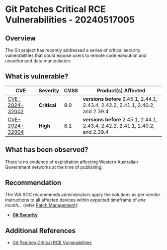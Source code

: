 # Git Patches Critical RCE Vulnerabilities - 20240517005

## Overview

The Git project has recently addressed a series of critical security vulnerabilities that could expose users to remote code execution and unauthorized data manipulation.

## What is vulnerable?

| CVE                                                               | Severity     | CVSS | Product(s) Affected                                                            |
| ----------------------------------------------------------------- | ------------ | ---- | ------------------------------------------------------------------------------ |
| [CVE-2024-32002](https://nvd.nist.gov/vuln/detail/CVE-2024-32002) | **Critical** | 9.0  | **versions before** 2.45.1, 2.44.1, 2.43.4, 2.42.2, 2.41.1, 2.40.2, and 2.39.4 |
| [CVE-2024-32004](https://nvd.nist.gov/vuln/detail/CVE-2024-32004) | **High**     | 8.1  | **versions before** 2.45.1, 2.44.1, 2.43.4, 2.42.2, 2.41.1, 2.40.2, and 2.39.4 |

## What has been observed?

There is no evidence of exploitation affecting Western Australian Government networks at the time of publishing.

## Recommendation

The WA SOC recommends administrators apply the solutions as per vendor instructions to all affected devices within expected timeframe of *one month...* (refer [Patch Management](../guidelines/patch-management.md)):

- [**Git Security**](https://github.com/git/git/security)

## Additional References

- [Git Patches Critical RCE Vulnerabilities](https://securityonline.info/git-patches-critical-rce-vulnerabilities-cve-2024-32002-cve-2024-32004/)
